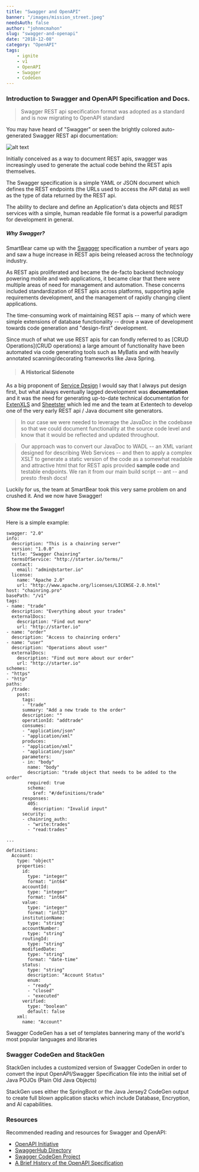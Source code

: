 ```yaml
---
title: "Swagger and OpenAPI"
banner: "/images/mission_street.jpeg"
needsAuth: false
author: "johnmcmahon"
slug: "swagger-and-openapi"
date: "2018-12-08"
category: "OpenAPI"
tags:
    - ignite
    - v1
    - OpenAPI
    - Swagger
    - CodeGen
---
```


### Introduction to Swagger and OpenAPI Specification and Docs.

> Swagger REST api specification format was adopted as a standard and is now migrating to OpenAPI standard

You may have heard of "Swagger" or seen the brightly colored auto-generated Swagger REST api documentation:

![alt text](https://github.com/StarterInc/StackGen/blob/gh-pages/images/CoinBot-Swagger.png?raw=true "Swagger REST api docs")

Initially conceived as a way to document REST apis, swagger was increasingly used to generate the actual code behind the REST apis themselves.

The Swagger specification is a simple YAML or JSON document which defines the REST endpoints (the URLs used to access the API data) as well as the type of data returned by the REST api.

The ability to declare and define an Application's data objects and REST services with a simple, human readable file format is a powerful paradigm for development in general.

##### Why Swagger?
SmartBear came up with the [Swagger](https://swagger.io) specification a number of years ago and saw a huge increase in REST apis being released across the technology industry.

As REST apis proliferated and became the de-facto backend technology powering mobile and web applications, it became clear that there were multiple areas of need for management and automation. These concerns included standardization of REST apis across platforms, supporting agile requirements development, and the management of rapidly changing client applications.

The time-consuming work of maintaining REST apis -- many of which were simple extensions of database functionality -- drove a wave of development towards code generation and "design-first" development.

Since much of what we use REST apis for can fondly referred to as [CRUD Operations](CRUD operations) a large amount of functionality have been automated via code generating tools such as MyBatis and with heavily annotated scanning/decorating frameworks like Java Spring.

> #### A Historical Sidenote
 As a big proponent of [Service Design](https://en.wikipedia.org/wiki/Service_design) I would say that I always put design first, but what always eventually lagged development was **documentation** and it was the need for generating up-to-date technical documentation for [ExtenXLS](https://en.wikipedia.org/wiki/ExtenXLS) and [Sheetster](https://en.wikipedia.org/wiki/Sheetster) which led me and the team at Extentech to develop one of the very early REST api / Java document site generators.

> In our case we were needed to leverage the JavaDoc in the codebase so that we could document functionality at the source code level and know that it would be reflected and updated throughout.

> Our approach was to convert our JavaDoc to WADL -- an XML variant designed for describing Web Services -- and then to apply a complex XSLT to generate a static version of the code as a somewhat readable and attractive html that for REST apis provided **sample code** and testable endpoints. We ran it from our main build script -- ant -- and presto :fresh docs!

Luckily for us, the team at SmartBear took this very same problem on and crushed it. And we now have Swagger!

#### Show me the Swagger!

Here is a simple example:

```
swagger: "2.0"
info:
  description: "This is a chainring server"
  version: "1.0.0"
  title: "Swagger Chainring"
  termsOfService: "http://starter.io/terms/"
  contact:
    email: "admin@starter.io"
  license:
    name: "Apache 2.0"
    url: "http://www.apache.org/licenses/LICENSE-2.0.html"
host: "chainring.pro"
basePath: "/v1"
tags:
- name: "trade"
  description: "Everything about your trades"
  externalDocs:
    description: "Find out more"
    url: "http://starter.io"
- name: "order"
  description: "Access to chainring orders"
- name: "user"
  description: "Operations about user"
  externalDocs:
    description: "Find out more about our order"
    url: "http://starter.io"
schemes:
- "https"
- "http"
paths:
  /trade:
    post:
      tags:
      - "trade"
      summary: "Add a new trade to the order"
      description: ""
      operationId: "addtrade"
      consumes:
      - "application/json"
      - "application/xml"
      produces:
      - "application/xml"
      - "application/json"
      parameters:
      - in: "body"
        name: "body"
        description: "trade object that needs to be added to the order"
        required: true
        schema:
          $ref: "#/definitions/trade"
      responses:
        405:
          description: "Invalid input"
      security:
      - chainring_auth:
        - "write:trades"
        - "read:trades"

...

definitions:
  Account:
    type: "object"
    properties:
      id:
        type: "integer"
        format: "int64"
      accountId:
        type: "integer"
        format: "int64"
      value:
        type: "integer"
        format: "int32"
      institutionName:
        type: "string"
      accountNumber:
        type: "string"
      routingId:
        type: "string"    
      modifiedDate:
        type: "string"
        format: "date-time"
      status:
        type: "string"
        description: "Account Status"
        enum:
        - "ready"
        - "closed"
        - "executed"
      verified:
        type: "boolean"
        default: false
    xml:
      name: "Account"

```
Swagger CodeGen has a set of templates bannering many of the world's most popular languages and libraries

### Swagger CodeGen and StackGen

StackGen includes a customized version of Swagger CodeGen in order to convert the input OpenAPI/Swagger Specification file into the initial set of Java POJOs (Plain Old Java Objects)

StackGen uses either the SpringBoot or the Java Jersey2 CodeGen output to create full blown application stacks which include Database, Encryption, and AI capabilities.

### Resources

Recommended reading and resources for Swagger and OpenAPI:

* [OpenAPI Initiative](https://www.openapis.org)
* [SwaggerHub Directory](https://app.swaggerhub.com/search)
* [Swagger CodeGen Project](https://github.com/swagger-api/swagger-codegen)
* [A Brief History of the OpenAPI Specification](https://dev.to/mikeralphson/a-brief-history-of-the-openapi-specification-3g27)
